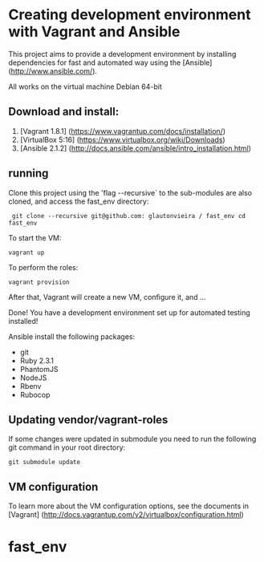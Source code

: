 Creating development environment with Vagrant and Ansible
=====================================

This project aims to provide a development environment by installing dependencies for fast and automated way using the [Ansible] (http://www.ansible.com/).

All works on the virtual machine Debian 64-bit

Download and install:
------------
1. [Vagrant 1.8.1] (https://www.vagrantup.com/docs/installation/)
2. [VirtualBox 5:16] (https://www.virtualbox.org/wiki/Downloads)
3. [Ansible 2.1.2] (http://docs.ansible.com/ansible/intro_installation.html)


running
-------

Clone this project using the 'flag --recursive` to the sub-modules are also cloned, and access the fast_env directory:

`` 
git clone --recursive git@github.com: glautonvieira / fast_env
cd fast_env
`` 

To start the VM:

``
vagrant up
``

To perform the roles:

``
vagrant provision
``

After that, Vagrant will create a new VM, configure it, and ...

Done! You have a development environment set up for automated testing installed!


Ansible install the following packages:
* git
* Ruby 2.3.1
* PhantomJS
* NodeJS
* Rbenv
* Rubocop


## Updating vendor/vagrant-roles

If some changes were updated in submodule you need to run the following git command in your root directory:

```
git submodule update
```


VM configuration
----------------
To learn more about the VM configuration options, see the documents in [Vagrant] (http://docs.vagrantup.com/v2/virtualbox/configuration.html)
# fast_env
